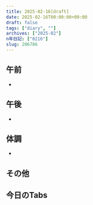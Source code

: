 ```yaml
---
title: 2025-02-16[draft]
date: 2025-02-16T00:00:00+09:00
draft: false
tags: ["diary", ""]
archives: ["2025-02"]
n年日記: ["0216"]
slug: 206786
---
```

## 午前
- 
## 午後
- 
## 体調
- 
## その他
## 今日のTabs